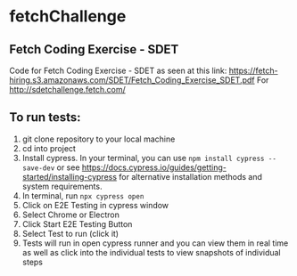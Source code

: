 # fetchChallenge

## Fetch Coding Exercise - SDET

Code for Fetch Coding Exercise - SDET as seen at this link: https://fetch-hiring.s3.amazonaws.com/SDET/Fetch_Coding_Exercise_SDET.pdf
For http://sdetchallenge.fetch.com/

## To run tests:

1. git clone repository to your local machine
2. cd into project
3. Install cypress. In your terminal, you can use `npm install cypress --save-dev` or see https://docs.cypress.io/guides/getting-started/installing-cypress for alternative installation methods and system requirements.
4. In terminal, run `npx cypress open`
5. Click on E2E Testing in cypress window
6. Select Chrome or Electron
7. Click Start E2E Testing Button
8. Select Test to run (click it)
9. Tests will run in open cypress runner and you can view them in real time as well as click into the individual tests to view snapshots of individual steps
